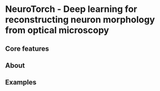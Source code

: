 # NeuroTorch - Deep learning for reconstructing neuron morphology from optical microscopy

## Core features

## About

## Examples
